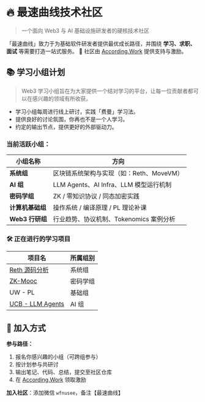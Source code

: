 # 🔥 最速曲线技术社区

> 一个面向 Web3 与 AI 基础设施研发者的硬核技术社区

「最速曲线」致力于为基础软件研发者提供最优成长路径，并围绕 **学习、求职、面试** 等需要打造一站式服务。
🎉 社区由 [According.Work](https://according.work) 提供支持与激励。

## 📚 学习小组计划

> Web3 学习小组旨在为大家提供一个结对学习的平台，让每一位贡献者都可以在感兴趣的领域有所收获。

- 学习小组每周进行线上研讨，实践「费曼」学习法。
- 提供良好的讨论氛围，你再也不是一个人学习。
- 约定的输出节点，提供更好的外部驱动力。

### 当前活跃小组：

| 小组名称         | 方向                                     |
|------------------|------------------------------------------|
| **系统组**        | 区块链系统架构与实现（如：Reth、MoveVM）  |
| **AI 组**         | LLM Agents、AI Infra、LLM 模型运行机制    |
| **密码学组**      | ZK / 零知识协议 / 同态加密实践            |
| **计算机基础组**   | 操作系统 / 编译原理 / PL 理论补课         |
| **Web3 行研组**   | 行业趋势、协议机制、Tokenomics 案例分析   |


### 🛠 正在进行的学习项目

| 项目名                                                 | 所属组别 |
| ------------------------------------------------------ | -------- |
| [Reth 源码分析](https://reth-explained.netlify.app/)   | 系统组   |
| [ZK-Mooc](https://rdi.berkeley.edu/zk-learning/)       | 密码学组 |
| UW - PL                                                | 基础组   |
| [UCB - LLM Agents](https://llmagents-learning.org/f24) | AI 组    |

## 📣 加入方式

**参与路径：**

1. 报名你感兴趣的小组（可跨组参与）
2. 按计划参与共研讨
3. 输出笔记、代码、总结，提交至社区仓库
4. 在 [According.Work](http://according.work) 领取激励

**加入社区**：添加微信 `wfnusee`，备注【最速曲线】
